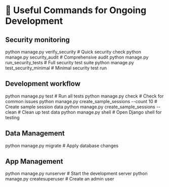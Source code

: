 # 🔧 Useful Commands for Ongoing Development

## Security monitoring
python manage.py verify_security          # Quick security check
python manage.py security_audit          # Comprehensive audit
python manage.py run_security_tests      # Full security test suite
python manage.py test_security_minimal  # Minimal security test run

## Development workflow
python manage.py test                    # Run all tests
python manage.py check                  # Check for common issues
python manage.py create_sample_sessions --count 10  # Create sample session data
python manage.py create_sample_sessions --clean  # Clean up test data
python manage.py shell               # Open Django shell for testing

## Data Management
python manage.py migrate                # Apply database changes


## App Management
python manage.py runserver              # Start the development server
python manage.py createsuperuser         # Create an admin user



